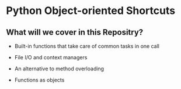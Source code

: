 # Python Object-oriented Shortcuts

## What will we cover in this Repositry?

- Built-in functions that take care of common tasks in one call

- File I/O and context managers

- An alternative to method overloading

- Functions as objects

